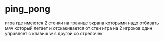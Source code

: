 # ping_pong
игра где имеются 2 стенки на границе экрана которыми надо отбивать мяч который летает и отскакивается от стен игра на 2 игроков один управляет с клавиш w s другой со стрелочек 
